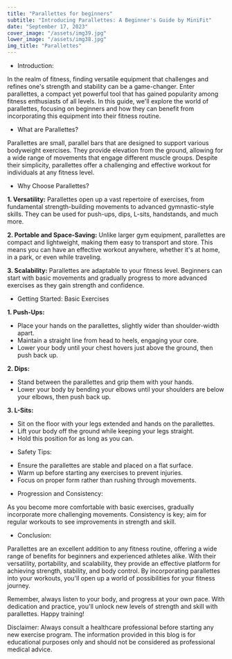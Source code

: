 ```yaml
---
title: "Parallettes for beginners"
subtitle: "Introducing Parallettes: A Beginner's Guide by MiniFit"
date: "September 17, 2023"
cover_image: "/assets/img39.jpg"
lower_image: "/assets/img38.jpg"
img_title: "Parallettes"
---
```



* Introduction:

In the realm of fitness, finding versatile equipment that challenges and refines one's strength and stability can be a game-changer. Enter parallettes, a compact yet powerful tool that has gained popularity among fitness enthusiasts of all levels. In this guide, we'll explore the world of parallettes, focusing on beginners and how they can benefit from incorporating this equipment into their fitness routine.

* What are Parallettes?

Parallettes are small, parallel bars that are designed to support various bodyweight exercises. They provide elevation from the ground, allowing for a wide range of movements that engage different muscle groups. Despite their simplicity, parallettes offer a challenging and effective workout for individuals at any fitness level.

* Why Choose Parallettes?

**1. Versatility:** Parallettes open up a vast repertoire of exercises, from fundamental strength-building movements to advanced gymnastic-style skills. They can be used for push-ups, dips, L-sits, handstands, and much more.

**2. Portable and Space-Saving:** Unlike larger gym equipment, parallettes are compact and lightweight, making them easy to transport and store. This means you can have an effective workout anywhere, whether it's at home, in a park, or even while traveling.

**3. Scalability:** Parallettes are adaptable to your fitness level. Beginners can start with basic movements and gradually progress to more advanced exercises as they gain strength and confidence.

* Getting Started: Basic Exercises

**1. Push-Ups:**
   - Place your hands on the parallettes, slightly wider than shoulder-width apart.
   - Maintain a straight line from head to heels, engaging your core.
   - Lower your body until your chest hovers just above the ground, then push back up.

**2. Dips:**
   - Stand between the parallettes and grip them with your hands.
   - Lower your body by bending your elbows until your shoulders are below your elbows, then push back up.

**3. L-Sits:**
   - Sit on the floor with your legs extended and hands on the parallettes.
   - Lift your body off the ground while keeping your legs straight.
   - Hold this position for as long as you can.

* Safety Tips:

- Ensure the parallettes are stable and placed on a flat surface.
- Warm up before starting any exercises to prevent injuries.
- Focus on proper form rather than rushing through movements.

* Progression and Consistency:

As you become more comfortable with basic exercises, gradually incorporate more challenging movements. Consistency is key; aim for regular workouts to see improvements in strength and skill.

* Conclusion:

Parallettes are an excellent addition to any fitness routine, offering a wide range of benefits for beginners and experienced athletes alike. With their versatility, portability, and scalability, they provide an effective platform for achieving strength, stability, and body control. By incorporating parallettes into your workouts, you'll open up a world of possibilities for your fitness journey.

Remember, always listen to your body, and progress at your own pace. With dedication and practice, you'll unlock new levels of strength and skill with parallettes. Happy training!

Disclaimer: Always consult a healthcare professional before starting any new exercise program. The information provided in this blog is for educational purposes only and should not be considered as professional medical advice.
